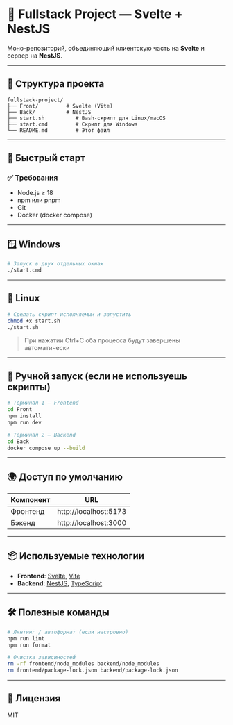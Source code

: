 # 🧩 Fullstack Project — Svelte + NestJS

Моно-репозиторий, объединяющий клиентскую часть на **Svelte** и сервер на **NestJS**.

---

## 📁 Структура проекта

```
fullstack-project/
├── Front/         # Svelte (Vite)
├── Back/          # NestJS
├── start.sh          # Bash-скрипт для Linux/macOS
├── start.cmd         # Скрипт для Windows
└── README.md         # Этот файл
```

---

## 🚀 Быстрый старт

### ✅ Требования

-   Node.js ≥ 18
-   npm или pnpm
-   Git
-   Docker (docker compose)

---

## 🪟 Windows

```bash
# Запуск в двух отдельных окнах
./start.cmd
```

---

## 🐧 Linux

```bash
# Сделать скрипт исполняемым и запустить
chmod +x start.sh
./start.sh
```

> При нажатии Ctrl+C оба процесса будут завершены автоматически

---

## 🔁 Ручной запуск (если не используешь скрипты)

```bash
# Терминал 1 — Frontend
cd Front
npm install
npm run dev

# Терминал 2 — Backend
cd Back
docker compose up --build
```

---

## 🌍 Доступ по умолчанию

| Компонент | URL                   |
| --------- | --------------------- |
| Фронтенд  | http://localhost:5173 |
| Бэкенд    | http://localhost:3000 |

---

## 📦 Используемые технологии

-   **Frontend**: [Svelte](https://svelte.dev/), [Vite](https://vitejs.dev/)
-   **Backend**: [NestJS](https://nestjs.com/), [TypeScript](https://www.typescriptlang.org/)

---

## 🛠 Полезные команды

```bash
# Линтинг / автоформат (если настроено)
npm run lint
npm run format

# Очистка зависимостей
rm -rf frontend/node_modules backend/node_modules
rm frontend/package-lock.json backend/package-lock.json
```

---

## 📝 Лицензия

MIT
